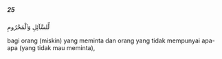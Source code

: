 ##### 25

<span class="ayah">لِّلسَّآئِلِ وَٱلْمَحْرُومِ</span>

<span class="ayah_translation">bagi orang (miskin) yang meminta dan orang yang tidak mempunyai apa-apa (yang tidak mau meminta),</span>
